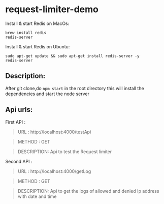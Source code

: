 # request-limiter-demo

Install & start Redis on MacOs:
```
brew install redis
redis-server
```

Install & start Redis on Ubuntu:
```
sudo apt-get update && sudo apt-get install redis-server -y
redis-server
```

## Description:

After git clone,do `npm start` in the root directory
this will install the dependencies and start the node server


## Api urls:

First API :

> URL : http://localhost:4000/testApi

> METHOD : GET

> DESCRIPTION: Api to test the Request limiter

Second API :

> URL : http://localhost:4000/getLog

> METHOD : GET

> DESCRIPTION: Api to get the logs of allowed and denied Ip address with date and time
